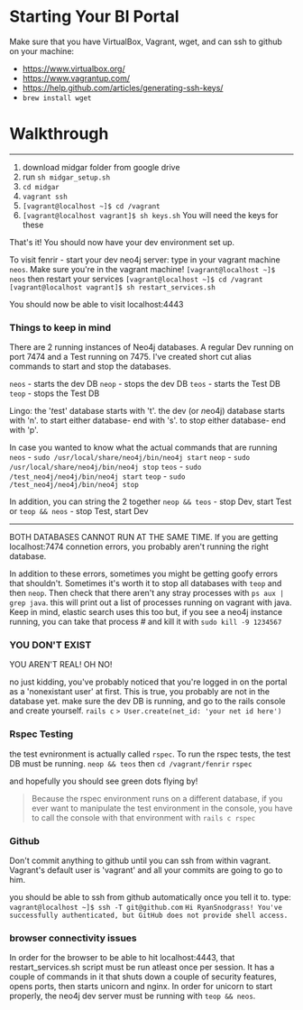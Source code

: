 Starting Your BI Portal
===

Make sure that you have VirtualBox, Vagrant, wget, and can ssh to github on your machine:

  * https://www.virtualbox.org/
  * https://www.vagrantup.com/
  * https://help.github.com/articles/generating-ssh-keys/
  * `brew install wget`

# Walkthrough
---
1. download midgar folder from google drive
2. run `sh midgar_setup.sh`
3. `cd midgar`
4. `vagrant ssh`
5. `[vagrant@localhost ~]$ cd /vagrant`
6. `[vagrant@localhost vagrant]$ sh keys.sh`  You will need the keys for these

That's it! You should now have your dev environment set up.

To visit fenrir - start your dev neo4j server: type in your vagrant machine `neos`. Make sure you're in the vagrant machine!
`[vagrant@localhost ~]$ neos`
then restart your services
`[vagrant@localhost ~]$ cd /vagrant`
`[vagrant@localhost vagrant]$ sh restart_services.sh`

You should now be able to visit localhost:4443

### Things to keep in mind
There are 2 running instances of Neo4j databases. A regular Dev running on port 7474 and a Test running on 7475. I've created short cut alias commands to start and stop the databases.

`neos` - starts the dev DB
`neop` - stops the dev DB
`teos` - starts the Test DB
`teop` - stops the Test DB

Lingo:
the '*t*est' database starts with 't'. the dev (or *n*eo4j) database starts with 'n'.
to *s*tart either database- end with 's'.
to sto*p* either database- end with 'p'.

In case you wanted to know what the actual commands that are running
`neos` - `sudo /usr/local/share/neo4j/bin/neo4j start`
`neop` - `sudo /usr/local/share/neo4j/bin/neo4j stop`
`teos` - `sudo /test_neo4j/neo4j/bin/neo4j start`
`teop` - `sudo /test_neo4j/neo4j/bin/neo4j stop`

In addition, you can string the 2 together
`neop && teos` - stop Dev, start Test
or
`teop && neos` - stop Test, start Dev

---
BOTH DATABASES CANNOT RUN AT THE SAME TIME. If you are getting localhost:7474 connetion errors, you probably aren't running the right database.

In addition to these errors, sometimes you might be getting goofy errors that shouldn't. Sometimes it's worth it to stop all databases with `teop` and then `neop`. Then check that there aren't any stray processes with `ps aux | grep java`. this will print out a list of processes running on vagrant with java. Keep in mind, elastic search uses this too but, if you see a neo4j instance running, you can take that process # and kill it with `sudo kill -9 1234567`

### YOU DON'T EXIST
YOU AREN'T REAL! OH NO!

no just kidding, you've probably noticed that you're logged in on the portal as a 'nonexistant user' at first. This is true, you probably are not in the database yet. make sure the dev DB is running, and go to the rails console and create yourself.
`rails c`
`> User.create(net_id: 'your net id here')`

### Rspec Testing
the test evnironment is actually called `rspec`. To run the rspec tests, the test DB must be running. 
`neop && teos`
then 
`cd /vagrant/fenrir`
`rspec`

and hopefully you should see green dots flying by!

> Because the rspec environment runs on a different database, if you ever want to manipulate the test environment in the console, you have to call the console with that environment with `rails c rspec`

### Github
Don't commit anything to github until you can ssh from within vagrant. Vagrant's default user is 'vagrant' and all your commits are going to go to him.

you should be able to ssh from github automatically once you tell it to. 
type:
`vagrant@localhost ~]$ ssh -T git@github.com`
`Hi RyanSnodgrass! You've successfully authenticated, but GitHub does not provide shell access.`

### browser connectivity issues
In order for the browser to be able to hit localhost:4443, that restart_services.sh script must be run atleast once per session. It has a couple of commands in it that shuts down a couple of security features, opens ports, then starts unicorn and nginx. In order for unicorn to start properly, the neo4j dev server must be running with `teop && neos`.